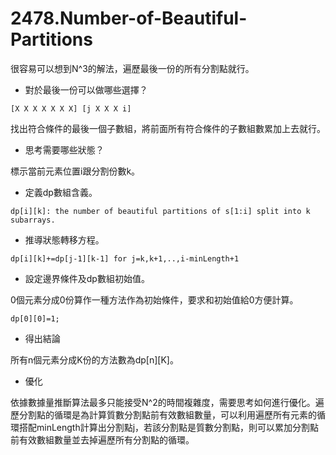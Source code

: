 # 2478.Number-of-Beautiful-Partitions

很容易可以想到N^3的解法，遍歷最後一份的所有分割點就行。

- 對於最後一份可以做哪些選擇？

```
[X X X X X X X] [j X X X i]
```

找出符合條件的最後一個子數組，將前面所有符合條件的子數組數累加上去就行。

- 思考需要哪些狀態？

標示當前元素位置i跟分割份數k。

- 定義dp數組含義。

```
dp[i][k]: the number of beautiful partitions of s[1:i] split into k subarrays.
```

- 推導狀態轉移方程。

```
dp[i][k]+=dp[j-1][k-1] for j=k,k+1,..,i-minLength+1
```

- 設定邊界條件及dp數組初始值。

0個元素分成0份算作一種方法作為初始條件，要求和初始值給0方便計算。

```
dp[0][0]=1;
```

- 得出結論

所有n個元素分成K份的方法數為dp[n][K]。

- 優化

依據數據量推斷算法最多只能接受N^2的時間複雜度，需要思考如何進行優化。遍歷分割點的循環是為計算質數分割點前有效數組數量，可以利用遍歷所有元素的循環搭配minLength計算出分割點j，若該分割點是質數分割點，則可以累加分割點前有效數組數量並去掉遍歷所有分割點的循環。

